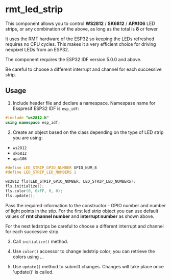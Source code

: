 # rmt_led_strip

This component allows you to control  **WS2812** / **SK6812** / **APA106**  LED strips, or any combination of the above, as long as the total is __8__ or fewer.

It uses the RMT hardware of the ESP32 so keeping the LEDs refreshed requires no CPU cycles. This makes it a very efficient choice for driving neopixel LEDs from an ESP32.

The component requires the ESP32 IDF version 5.0.0 and above.

Be careful to choose a different interrupt and channel for each successive strip.

## Usage

1. Include header file and declare a namespace. Namespase name for Esspresif ESP32 IDF is `esp_idf`:
```CPP
#include "ws2812.h"
using namespace esp_idf;
```

2. Create an object based on the class depending on the type of LED strip you are using:
* `ws2812`
* `sk6812`
* `apa106`

```CPP
#define LED_STRIP_GPIO_NUMBER GPIO_NUM_8
#define LED_STRIP_LED_NUMBERS 1

ws2812 fls(LED_STRIP_GPIO_NUMBER, LED_STRIP_LED_NUMBERS);
fls.initialize();
fls.color(0, 0xFF, 0, 0);
fls.update();
```

Pass the required information to the constructor -  GPIO number and number of light points in the stip. For the first led strip object you can use default values of __rmt channel number__ and __interrupt number__ as shown above. 

For the next ledstrips be careful to choose a different interrupt and channel for each successive strip.

3. Call `initialize()` method.

4. Use `color()` accessor to change ledstrip color; you can retrieve the colors using ...

5. Use `update()` method to submitt changes. Changes will take place once 'update()' is called.
